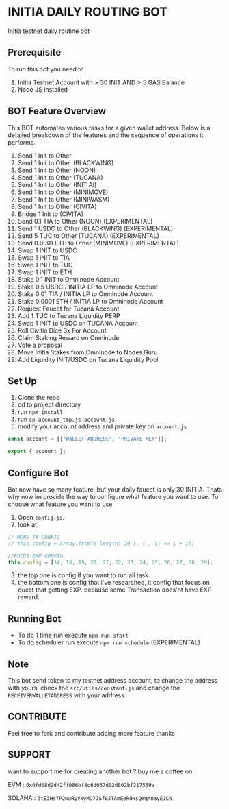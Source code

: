 # INITIA DAILY ROUTING BOT

Initia testnet daily routine bot

## Prerequisite

To run this bot you need to

1. Initia Testnet Account with > 30 INIT AND > 5 GAS Balance
2. Node JS Installed

## BOT Feature Overview

This BOT automates various tasks for a given wallet address. Below is a detailed breakdown of the features and the sequence of operations it performs.

1. Send 1 Init to Other
2. Send 1 Init to Other (BLACKWING)
3. Send 1 Init to Other (NOON)
4. Send 1 Init to Other (TUCANA)
5. Send 1 Init to Other (INIT AI)
6. Send 1 Init to Other (MINIMOVE)
7. Send 1 Init to Other (MINIWASM)
8. Send 1 Init to Other (CIVITA)
9. Bridge 1 Init to (CIVITA)
10. Send 0.1 TIA to Other (NOON) (EXPERIMENTAL)
11. Send 1 USDC to Other (BLACKWING) (EXPERIMENTAL)
12. Send 5 TUC to Other (TUCANA) (EXPERIMENTAL)
13. Send 0.0001 ETH to Other (MINIMOVE) (EXPERIMENTAL)
14. Swap 1 INIT to USDC
15. Swap 1 INIT to TIA
16. Swap 1 INIT to TUC
17. Swap 1 INIT to ETH
18. Stake 0.1 INIT to Omninode Account
19. Stake 0.5 USDC / INITIA LP to Omninode Account
20. Stake 0.01 TIA / INITIA LP to Omninode Account
21. Stake 0.0001 ETH / INITIA LP to Omninode Account
22. Request Faucet for Tucana Account
23. Add 1 TUC to Tucana Liquidity PERP
24. Swap 1 INIT to USDC on TUCANA Account
25. Roll Civitia Dice 3x For Account
26. Claim Staking Reward on Omninode
27. Vote a proposal
28. Move Initia Stakes from Omninode to Nodes.Guru
29. Add Liquidity INIT/USDC on Tucana Liquidity Pool

## Set Up

1. Clone the repo
2. cd to project directory
3. run `npm install`
4. run `cp account_tmp.js account.js`
5. modify your account address and private key on `account.js`

```js
const account = [["WALLET ADDRESS", "PRIVATE KEY"]];

export { account };
```

## Configure Bot

Bot now have so many feature, but your daily faucet is only 30 INITIA. Thats why now im provide the way to configure what feature you want to use. To choose what feature you want to use

1. Open `config.js`.
2. look at.

```js
// MORE TX CONFIG
// this.config = Array.from({ length: 29 }, (_, i) => i + 1);

//FOCUS EXP CONFIG
this.config = [14, 18, 19, 20, 21, 22, 23, 24, 25, 26, 27, 28, 29];
```

3. the top one is config if you want to run all task.
4. the bottom one is config that i've researched, it config that focus on quest that getting EXP. because some Transaction does'nt have EXP reward.

## Running Bot

- To do 1 time run execute `npm run start`
- To do scheduler run execute `npm run schedule` (EXPERIMENTAL)

## Note

This bot send token to my testnet address account, to change the address with yours, check the `src/utils/constant.js` and change the `RECEIVERWALLETADDRESS` with your address.

## CONTRIBUTE

Feel free to fork and contribute adding more feature thanks

## SUPPORT

want to support me for creating another bot ?
buy me a coffee on

EVM : `0x0fd08d2d42ff086bf8c6d057d02d802bf217559a`

SOLANA : `3tE3Hs7P2wuRyVxyMD7JSf8JTAmEekdNsQWqAnayE1CN`
